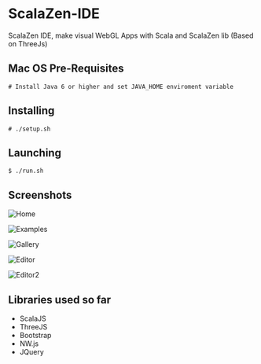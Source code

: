 # ScalaZen-IDE

ScalaZen IDE, make visual WebGL Apps with Scala and ScalaZen lib (Based on ThreeJs)

## Mac OS Pre-Requisites
```
# Install Java 6 or higher and set JAVA_HOME enviroment variable
```

## Installing
```
# ./setup.sh
```

## Launching
```
$ ./run.sh
```

## Screenshots


![Home](http://imgur.com/vInOR0s.png)

![Examples](http://imgur.com/U3i0dAq.png)

![Gallery](http://imgur.com/CQmmKcr.png)

![Editor](http://i.imgur.com/eepZySy.png?1)

![Editor2](http://i.imgur.com/0pNTanB.png?1)

## Libraries used so far  
- ScalaJS
- ThreeJS
- Bootstrap
- NW.js
- JQuery
